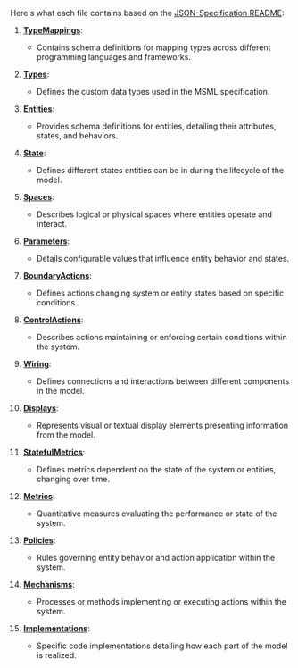 Here's what each file contains based on the [JSON-Specification README](https://github.com/BlockScience/MSML/tree/main/docs/JSON-Specification#readme):

1. **[TypeMappings](https://github.com/BlockScience/MSML/blob/main/docs/JSON-Specification/schema-definitions-typemappings.md)**:
   - Contains schema definitions for mapping types across different programming languages and frameworks.

2. **[Types](https://github.com/BlockScience/MSML/blob/main/docs/JSON-Specification/schema-definitions-types.md)**:
   - Defines the custom data types used in the MSML specification.

3. **[Entities](https://github.com/BlockScience/MSML/blob/main/docs/JSON-Specification/schema-definitions-entity.md)**:
   - Provides schema definitions for entities, detailing their attributes, states, and behaviors.

4. **[State](https://github.com/BlockScience/MSML/blob/main/docs/JSON-Specification/schema-definitions-state.md)**:
   - Defines different states entities can be in during the lifecycle of the model.

5. **[Spaces](https://github.com/BlockScience/MSML/blob/main/docs/JSON-Specification/schema-definitions-space.md)**:
   - Describes logical or physical spaces where entities operate and interact.

6. **[Parameters](https://github.com/BlockScience/MSML/blob/main/docs/JSON-Specification/schema-definitions-parameters.md)**:
   - Details configurable values that influence entity behavior and states.

7. **[BoundaryActions](https://github.com/BlockScience/MSML/blob/main/docs/JSON-Specification/schema-definitions-boundary-action.md)**:
   - Defines actions changing system or entity states based on specific conditions.

8. **[ControlActions](https://github.com/BlockScience/MSML/blob/main/docs/JSON-Specification/schema-definitions-control-action.md)**:
   - Describes actions maintaining or enforcing certain conditions within the system.

9. **[Wiring](https://github.com/BlockScience/MSML/blob/main/docs/JSON-Specification/schema-definitions-wiring.md)**:
   - Defines connections and interactions between different components in the model.

10. **[Displays](https://github.com/BlockScience/MSML/blob/main/docs/JSON-Specification/schema-definitions-displays.md)**:
    - Represents visual or textual display elements presenting information from the model.

11. **[StatefulMetrics](https://github.com/BlockScience/MSML/blob/main/docs/JSON-Specification/schema-definitions-stateful-metric.md)**:
    - Defines metrics dependent on the state of the system or entities, changing over time.

12. **[Metrics](https://github.com/BlockScience/MSML/blob/main/docs/JSON-Specification/schema-definitions-metric.md)**:
    - Quantitative measures evaluating the performance or state of the system.

13. **[Policies](https://github.com/BlockScience/MSML/blob/main/docs/JSON-Specification/schema-definitions-policy.md)**:
    - Rules governing entity behavior and action application within the system.

14. **[Mechanisms](https://github.com/BlockScience/MSML/blob/main/docs/JSON-Specification/schema-definitions-mechanism.md)**:
    - Processes or methods implementing or executing actions within the system.

15. **[Implementations](https://github.com/BlockScience/MSML/blob/main/docs/JSON-Specification/schema-definitions-implementation.md)**:
    - Specific code implementations detailing how each part of the model is realized.